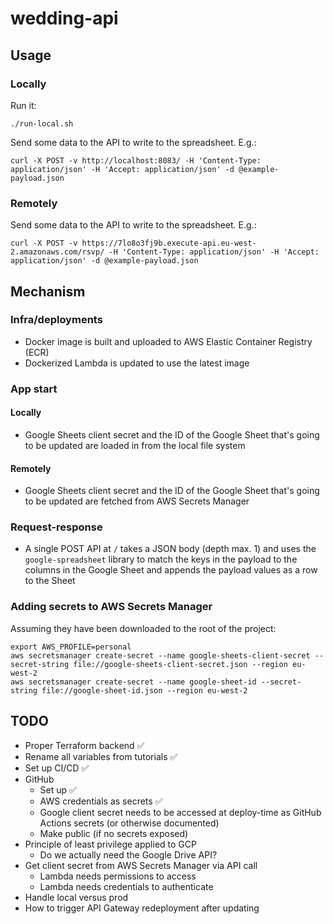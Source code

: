 # wedding-api

## Usage

### Locally

Run it:

```shell
./run-local.sh
```

Send some data to the API to write to the spreadsheet. E.g.:

```shell
curl -X POST -v http://localhost:8083/ -H 'Content-Type: application/json' -H 'Accept: application/json' -d @example-payload.json
```

### Remotely

Send some data to the API to write to the spreadsheet. E.g.:

```shell
curl -X POST -v https://7lo8o3fj9b.execute-api.eu-west-2.amazonaws.com/rsvp/ -H 'Content-Type: application/json' -H 'Accept: application/json' -d @example-payload.json
```

## Mechanism

### Infra/deployments

- Docker image is built and uploaded to AWS Elastic Container Registry (ECR)
- Dockerized Lambda is updated to use the latest image

### App start

#### Locally

- Google Sheets client secret and the ID of the Google Sheet that's going to be updated are loaded in from the local file system

#### Remotely

- Google Sheets client secret and the ID of the Google Sheet that's going to be updated are fetched from AWS Secrets Manager

### Request-response

- A single POST API at `/` takes a JSON body (depth max. 1) and uses the `google-spreadsheet` library to match the keys in the payload to the columns in the Google Sheet and appends the payload values as a row to the Sheet

### Adding secrets to AWS Secrets Manager

Assuming they have been downloaded to the root of the project:

```shell
export AWS_PROFILE=personal
aws secretsmanager create-secret --name google-sheets-client-secret --secret-string file://google-sheets-client-secret.json --region eu-west-2
aws secretsmanager create-secret --name google-sheet-id --secret-string file://google-sheet-id.json --region eu-west-2
```

## TODO

- Proper Terraform backend ✅
- Rename all variables from tutorials ✅
- Set up CI/CD ✅
- GitHub
  - Set up ✅
  - AWS credentials as secrets ✅
  - Google client secret needs to be accessed at deploy-time as GitHub Actions secrets (or otherwise documented)
  - Make public (if no secrets exposed)
- Principle of least privilege applied to GCP
  - Do we actually need the Google Drive API?
- Get client secret from AWS Secrets Manager via API call
  - Lambda needs permissions to access
  - Lambda needs credentials to authenticate
- Handle local versus prod
- How to trigger API Gateway redeployment after updating
